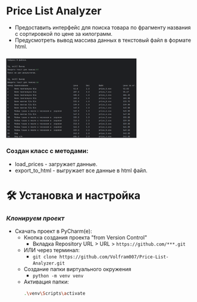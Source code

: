 # Price List Analyzer

* Предоставить интерфейс для поиска товара по фрагменту названия с сортировкой по цене за килограмм.
* Предусмотреть вывод массива данных в текстовый файл в формате html.

<img style="margin-top: 10px;" src="img_example/Screenshot_1.png" width='350px' alt="Скрин">

### Создан класс с методами:
+ load_prices - загружает данные.
+ export_to_html - выгружает все данные в html файл.
# 🛠️ **Установка и настройка**
### *Клонируем проект*
* Скачать проект в PyCharm(е):
    * Кнопка создания проекта "from Version Control"
        * Вкладка Repository URL > URL > `https://github.com/***.git`
    * ИЛИ через терминал:
        * `git clone https://github.com/Volfram007/Price-List-Analyzer.git`
    * Создание папки виртуального окружения
        * `python -m venv venv`
    * Активация папки:
        ```bash 
        .\venv\Scripts\activate
        ```